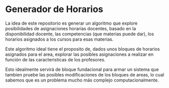 # Generador de Horarios

La idea de este repositorio es generar un algoritmo que explore posibilidades de asignaciones horarias docentes, basado en la disponibilidad docente, las competencias (que materias puede dar), los horarios asignados a los cursos para esas materias.

Este algoritmo ideal tiene el proposito de, dados unos bloques de horarios asignados para el area, explorar las posibles asignaciones a realizar en función de las caracteristicas de los profesores.

Esto idealmente servirá de bloque fundacional para armar un sistema que tambien pruebe las posibles modificaciones de los bloques de areas, lo cual sabemos que es un problema mucho más complejo computacionalmente.
